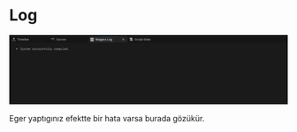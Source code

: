 # Log
<img src="../../../Dosyalar/Niagara_Editor_Log.jpg">


Eger yaptıgınız efektte bir hata varsa burada gözükür.
